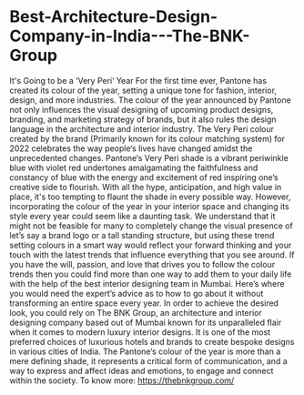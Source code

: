 # Best-Architecture-Design-Company-in-India---The-BNK-Group
It's Going to be a ‘Very Peri‘ Year For the first time ever, Pantone has created its colour of the year, setting a unique tone for fashion, interior, design, and more industries.  The colour of the year announced by Pantone not only influences the visual designing of upcoming product designs, branding, and marketing strategy of brands, but it also rules the design language in the architecture and interior industry. The Very Peri colour created by the brand (Primarily known for its colour matching system) for 2022 celebrates the way people‘s lives have changed amidst the unprecedented changes.   Pantone‘s Very Peri shade is a vibrant periwinkle blue with violet red undertones amalgamating the faithfulness and constancy of blue with the energy and excitement of red inspiring one’s creative side to flourish.  With all the hype, anticipation, and high value in place, it's too tempting to flaunt the shade in every possible way. However, incorporating the colour of the year in your interior space and changing its style every year could seem like a daunting task. We understand that it might not be feasible for many to completely change the visual presence of let’s say a brand logo or a tall standing structure, but using these trend setting colours in a smart way would reflect your forward thinking and your touch with the latest trends that influence everything that you see around.  If you have the will, passion, and love that drives you to follow the colour trends then you could find more than one way to add them to your daily life with the help of the best interior designing team in Mumbai. Here’s where you would need the expert’s advice as to how to go about it without transforming an entire space every year. In order to achieve the desired look, you could rely on The BNK Group, an architecture and interior designing company based out of Mumbai known for its unparalleled flair when it comes to modern luxury interior designs. It is one of the most preferred choices of luxurious hotels and brands to create bespoke designs in various cities of India.  The Pantone‘s colour of the year is more than a mere defining shade, it represents a critical form of communication, and a way to express and affect ideas and emotions, to engage and connect within the society.  To know more: https://thebnkgroup.com/
